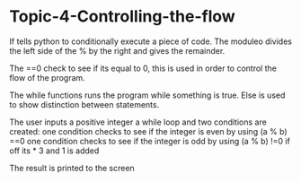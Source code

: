 # Topic-4-Controlling-the-flow

If tells python to conditionally execute a piece of code. 
The moduleo divides the left side of the % by the right and gives the remainder.

The ==0 check to see if its equal to 0, this is used in order to control the flow of the program. 

The while functions runs the program while something is true. 
Else is used to show distinction between statements.

The user inputs a positive integer 
a while loop and two conditions are created:
  one condition checks to see if the integer is even by using (a % b) ==0
  one condition checks to see if the integer is odd by using (a % b) !=0
    if off its * 3 and 1 is added
    
 The result is printed to the screen
